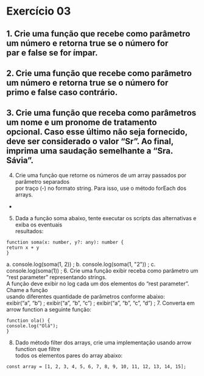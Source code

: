 # Exercício 03

**1. Crie uma função que recebe como parâmetro um número e retorna true se o número for                                         
par e false se for ímpar.**                                                                                                                 
-
**2. Crie uma função que recebe como parâmetro um número e retorna true se o número for                                                         
primo e false caso contrário.**                                                                                 
-
**3. Crie uma função que receba como parâmetros um nome e um pronome de tratamento                                                                              
opcional. Caso esse último não seja fornecido, deve ser considerado o valor “Sr”. Ao final,                                                             
imprima uma saudação semelhante a “Sra. Sávia”.**                                                                                                         
-
4. Crie uma função que retorne os números de um array passados por parâmetro separados                                                                                               
por traço (-) no formato string. Para isso, use o método forEach dos arrays.                                                              
-
5. Dada a função soma abaixo, tente executar os scripts das alternativas e exiba os eventuais                                                                 
resultados:                 
```
function soma(x: number, y?: any): number {
return x + y
}
```
a. console.log(soma(1, 2))                                                                                                                    ;
b. console.log(soma(1, "2"))                                                                                                                    ;
c. console.log(soma(1))                                                                                                                    ;
6. Crie uma função exibir receba como parâmetro um “rest parameter” representando strings.                                                              
A função deve exibir no log cada um dos elementos do “rest parameter”. Chame a função                                                              
usando diferentes quantidade de parâmetros conforme abaixo:                                                                                 
exibir(“a”, “b”)                                                                                                                    ;
exibir(“a”, “b”, “c”)                                                                                                                    ;
exibir(“a”, “b”, “c”, “d”)                                                                                                                    ;
7. Converta em arrow function a seguinte função:                                                                                 
```
function ola() {
console.log("Olá");
}
```

8. Dado método filter dos arrays, crie uma implementação usando arrow function que filtre                                                                                 
todos os elementos pares do array abaixo:                                                                                 
```
const array = [1, 2, 3, 4, 5, 6, 7, 8, 9, 10, 11, 12, 13, 14, 15];
```

